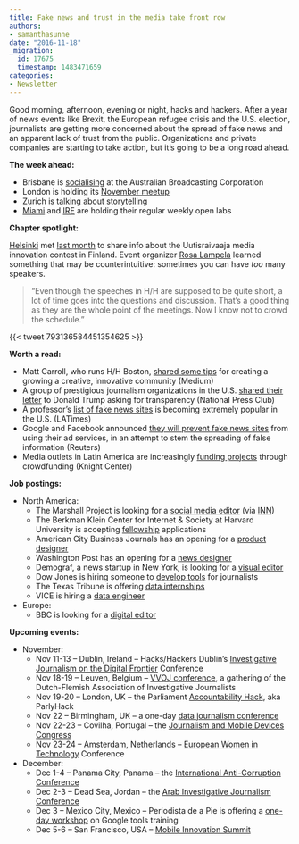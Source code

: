 ```yaml
---
title: Fake news and trust in the media take front row
authors:
- samanthasunne
date: "2016-11-18"
_migration:
  id: 17675
  timestamp: 1483471659
categories:
- Newsletter
---
```


Good morning, afternoon, evening or night, hacks and hackers. After a year of news events like Brexit, the European refugee crisis and the U.S. election, journalists are getting more concerned about the spread of fake news and an apparent lack of trust from the public. Organizations and private companies are starting to take action, but it&#8217;s going to be a long road ahead.

**The week ahead:**

  * Brisbane is [socialising][1] at the Australian Broadcasting Corporation
  * London is holding its [November meetup][2]
  * Zurich is [talking about storytelling][3]
  * [Miami][4] and [IRE][5] are holding their regular weekly open labs

**Chapter spotlight:**

[Helsinki][6] met [last month][7] to share info about the Uutisraivaaja media innovation contest in Finland. Event organizer [Rosa Lampela][8] learned something that may be counterintuitive: sometimes you can have _too_ many speakers.

> &#8220;Even though the speeches in H/H are supposed to be quite short, a lot of time goes into the questions and discussion. That&#8217;s a good thing as they are the whole point of the meetings. Now I know not to crowd the schedule.&#8221;

{{< tweet 793136584451354625 >}}

**Worth a read:**

  * Matt Carroll, who runs H/H Boston, [shared some tips][9] for creating a growing a creative, innovative community (Medium)
  * A group of prestigious journalism organizations in the U.S. [shared their letter][10] to Donald Trump asking for transparency (National Press Club)
  * A professor&#8217;s [list of fake news sites][11] is becoming extremely popular in the U.S. (LATimes)
  * Google and Facebook announced [they will prevent fake news sites][12] from using their ad services, in an attempt to stem the spreading of false information (Reuters)
  * Media outlets in Latin America are increasingly [funding projects][13] through crowdfunding (Knight Center)

**Job postings:**

  * North America: 
      * The Marshall Project is looking for a [social media editor][14] (via [INN][15])
      * The Berkman Klein Center for Internet & Society at Harvard University is accepting [fellowship][16] applications
      * American City Business Journals has an opening for a [product designer][17]
      * Washington Post has an opening for a [news designer][18]
      * Demograf, a news startup in New York, is looking for a [visual editor][19]
      * Dow Jones is hiring someone to [develop tools][20] for journalists
      * The Texas Tribune is offering [data internships][21]
      * VICE is hiring a [data engineer][22]
  * Europe: 
      * BBC is looking for a [digital editor][23]

**Upcoming events:**

  * November: 
      * Nov 11-13 &#8211; Dublin, Ireland &#8211; Hacks/Hackers Dublin&#8217;s [Investigative Journalism on the Digital Frontier][24] Conference
      * Nov 18-19 &#8211; Leuven, Belgium &#8211; [VVOJ conference][25], a gathering of the Dutch-Flemish Association of Investigative Journalists
      * Nov 19-20 &#8211; London, UK &#8211; the Parliament [Accountability Hack][26], aka ParlyHack
      * Nov 22 &#8211; Birmingham, UK &#8211; a one-day [data journalism conference][27]
      * Nov 22-23 &#8211; Covilha, Portugal &#8211; the [Journalism and Mobile Devices Congress][28]
      * Nov 23-24 &#8211; Amsterdam, Netherlands &#8211; [European Women in Technology][29] Conference
  * December: 
      * Dec 1-4 &#8211; Panama City, Panama &#8211; the [International Anti-Corruption Conference][30]
      * Dec 2-3 &#8211; Dead Sea, Jordan &#8211; the [Arab Investigative Journalism Conference][31]
      * Dec 3 &#8211; Mexico City, Mexico &#8211; Periodista de a Pie is offering a [one-day workshop][32] on Google tools training
      * Dec 5-6 &#8211; San Francisco, USA &#8211; [Mobile Innovation Summit][33]

 [1]: https://www.meetup.com/Hacks-Hackers-Brisbane/events/234935705/
 [2]: https://www.meetup.com/HacksHackersLondon/events/229127046/
 [3]: https://www.meetup.com/Hacks-Hackers-Zurich/events/234914531/
 [4]: http://www.meetup.com/Hacks-Hackers-Miami/
 [5]: http://www.meetup.com/hackshackersIRE/
 [6]: https://www.meetup.com/HHHelsinki/
 [7]: https://www.meetup.com/HHHelsinki/events/235037561/
 [8]: https://twitter.com/rosalampela
 [9]: https://medium.com/3-to-read/nuggets-of-wisdom-from-civic-media-at-the-mit-media-lab-a88a9c8a8849#.849uz7je1
 [10]: http://www.press.org/news-multimedia/president/2016/11/open-letter-president-elect-donald-trump
 [11]: http://www.latimes.com/nation/politics/trailguide/la-na-trailguide-updates-want-to-keep-fake-news-out-of-your-1479260297-htmlstory.html
 [12]: http://www.reuters.com/article/us-alphabet-advertising-idUSKBN1392MM
 [13]: http://knightcenter.acemlnb.com/lt.php?s=a47f6545164b89e182ecd239eba32f49&i=2302A2667A77A76690
 [14]: http://inn.us1.list-manage.com/track/click?u=81670c9d1b5fbeba1c29f2865&id=e09344327a&e=d6ff5f9776
 [15]: http://us1.campaign-archive2.com/?u=81670c9d1b5fbeba1c29f2865&id=9780716c4a&e=d6ff5f9776
 [16]: https://cyber.harvard.edu/getinvolved/fellowships/opencall20172018
 [17]: http://snd.org/jobs/view/product-designer-2/
 [18]: http://snd.org/jobs/view/news-designer-digital-and-print/
 [19]: http://careerservices.nyujournalism.org/job/2016-11-16/visual-editor/
 [20]: http://dowjones.jobs/new-york-ny/developer-editorial-tools/5A27F55E3DFE4093871F4F3D0F21FD22/job/
 [21]: https://www.texastribune.org/jobs/editorial-fellowship/
 [22]: https://workforcenow.adp.com/jobs/apply/posting.html?client=VICE&jobId=153649&lang=en_US&source=CC2
 [23]: https://www.journalism.co.uk/media-jobs/digital-editor/s75/a691189/
 [24]: http://www.meetup.com/hacks-hackers-dublin/events/235157683/
 [25]: http://www.vvoj.nl/leuven2016/
 [26]: https://www.eventbrite.co.uk/e/accountability-hack-2016-tickets-28856127454?aff=efbevent
 [27]: https://www.eventbrite.co.uk/e/data-journalism-uk-2016-tickets-28661083071
 [28]: http://ijnet.org/en/opportunities/conference-focuses-mobile-journalism-portugal
 [29]: http://www.europeanwomenintech.com/#!register/z49gr
 [30]: http://16iacc.org/
 [31]: http://en.arij.net/
 [32]: http://www.periodistasdeapie.org.mx/actividad-128.php?utm_content=buffer23972&utm_medium=social&utm_source=twitter.com&utm_campaign=buffer
 [33]: https://theinnovationenterprise.com/summits/mobile-innovation-summit-san-francisco-2016